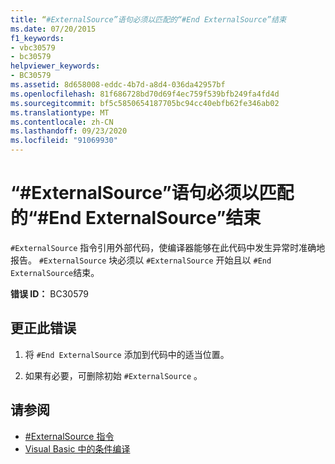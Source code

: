 ```yaml
---
title: “#ExternalSource”语句必须以匹配的“#End ExternalSource”结束
ms.date: 07/20/2015
f1_keywords:
- vbc30579
- bc30579
helpviewer_keywords:
- BC30579
ms.assetid: 8d658008-eddc-4b7d-a8d4-036da42957bf
ms.openlocfilehash: 81f686728bd70d69f4ec759f539bfb249fa4fd4d
ms.sourcegitcommit: bf5c5850654187705bc94cc40ebfb62fe346ab02
ms.translationtype: MT
ms.contentlocale: zh-CN
ms.lasthandoff: 09/23/2020
ms.locfileid: "91069930"
---
```

# <a name="externalsource-statement-must-end-with-a-matching-end-externalsource"></a>“#ExternalSource”语句必须以匹配的“#End ExternalSource”结束

`#ExternalSource` 指令引用外部代码，使编译器能够在此代码中发生异常时准确地报告。 `#ExternalSource` 块必须以 `#ExternalSource` 开始且以 `#End ExternalSource`结束。  
  
 **错误 ID：** BC30579  
  
## <a name="to-correct-this-error"></a>更正此错误  
  
1. 将 `#End ExternalSource` 添加到代码中的适当位置。  
  
2. 如果有必要，可删除初始 `#ExternalSource` 。  
  
## <a name="see-also"></a>请参阅

- [#ExternalSource 指令](../language-reference/directives/externalsource-directive.md)
- [Visual Basic 中的条件编译](../programming-guide/program-structure/conditional-compilation.md)
